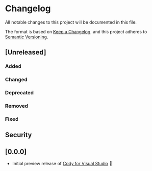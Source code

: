 # Changelog

All notable changes to this project will be documented in this file.

The format is based on [Keep a Changelog](https://keepachangelog.com/en/1.1.0/), and this project adheres to [Semantic Versioning](https://semver.org/spec/v2.0.0.html).

## [Unreleased]

### Added

### Changed

### Deprecated

### Removed

### Fixed

## Security

## [0.0.0]

- Initial preview release of [Cody for Visual Studio](https://marketplace.visualstudio.com/items?itemName=sourcegraph.cody-vs) 🎉

